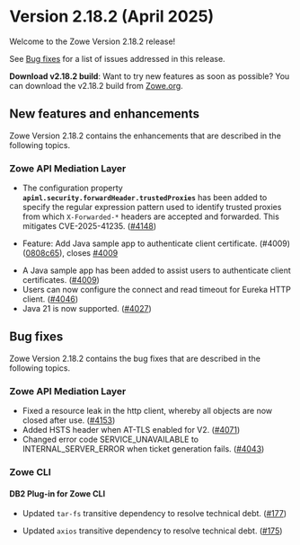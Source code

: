 # Version 2.18.2 (April 2025)

Welcome to the Zowe Version 2.18.2 release!

See [Bug fixes](#bug-fixes) for a list of issues addressed in this release.

**Download v2.18.2 build**: Want to try new features as soon as possible? You can download the v2.18.2 build from [Zowe.org](https://www.zowe.org/download.html).

## New features and enhancements

Zowe Version 2.18.2 contains the enhancements that are described in the following topics.

### Zowe API Mediation Layer

- The configuration property **`apiml.security.forwardHeader.trustedProxies`** has been added to specify the regular expression pattern used to identify trusted proxies from which `X-Forwarded-*` headers are accepted and forwarded. This mitigates CVE-2025-41235. ([#4148](https://github.com/zowe/api-layer/pull/4148))
* Feature:  Add Java sample app to authenticate client certificate. (#4009) ([0808c65](https://github.com/zowe/api-layer/commit/0808c65)), closes [#4009](https://github.com/zowe/api-layer/issues/4009)
- A Java sample app has been added to assist users to authenticate client certificates. ([#4009](https://github.com/zowe/api-layer/issues/4009))
- Users can now configure the connect and read timeout for Eureka HTTP client. ([#4046](https://github.com/zowe/api-layer/issues/4046))
- Java 21 is now supported. ([#4027](https://github.com/zowe/api-layer/issues/4027))

## Bug fixes

Zowe Version 2.18.2 contains the bug fixes that are described in the following topics.

### Zowe API Mediation Layer

- Fixed a resource leak in the http client, whereby all objects are now closed after use. ([#4153](https://github.com/zowe/api-layer/pull/4153))
- Added HSTS header when AT-TLS enabled for V2. ([#4071](https://github.com/zowe/api-layer/issues/4071))
- Changed error code SERVICE_UNAVAILABLE to INTERNAL_SERVER_ERROR when ticket generation fails. ([#4043](https://github.com/zowe/api-layer/issues/4043))

### Zowe CLI

#### DB2 Plug-in for Zowe CLI

- Updated `tar-fs` transitive dependency to resolve technical debt. ([#177](https://github.com/zowe/zowe-cli-db2-plugin/pull/177))

- Updated `axios` transitive dependency to resolve technical debt. ([#175](https://github.com/zowe/zowe-cli-db2-plugin/pull/175))


